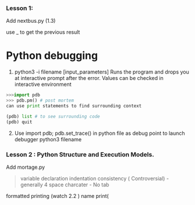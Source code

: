 

### Lesson 1:  

Add nextbus.py (1.3) 

use _ to get the previous result 

Python debugging
===============

1. python3 -i filename [input_parameters]
Runs the program and drops you at interactive prompt after the error. Values can be checked in interactive environment

```python
>>>import pdb
>>> pdb.pm() # post mortem
can use print statements to find surrounding context

(pdb) list # to see surrounding code
(pdb) quit

```

2. Use import pdb; pdb.set_trace() in python file as debug point to launch debugger
python3 filename

### Lesson 2 : Python Structure and Execution Models. 

Add mortage.py 

> variable declaration 
> indentation consistency  ( Controversial) - generally 4 space charcater   - No tab  


formatted printing (watch 2.2 )
name 
print(








